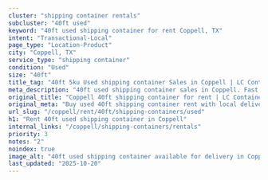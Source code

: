 ```yaml
---
cluster: "shipping container rentals"
subcluster: "40ft used"
keyword: "40ft used shipping container for rent Coppell, TX"
intent: "Transactional-Local"
page_type: "Location-Product"
city: "Coppell, TX"
service_type: "shipping container"
condition: "Used"
size: "40ft"
title_tag: "40ft 5ku Used shipping container Sales in Coppell | LC Container"
meta_description: "40ft used shipping container sales in Coppell. Fast delivery, competitive pricing. Serving shipping containers area. Quote ID: JQY. Call (214) 524-4168 for your free quote today."
original_title: "Coppell 40ft shipping container for rent | LC Container"
original_meta: "Buy used 40ft shipping container rent with local delivery in Coppell, TX. LC Container — local Since 2003. Request a fast quote today."
url_slug: "/coppell/rent/40ft/shipping-containers/used"
h1: "Rent 40ft used shipping container in Coppell"
internal_links: "/coppell/shipping-containers/rentals"
priority: 3
notes: "2"
noindex: true
image_alt: "40ft used shipping container available for delivery in Coppell"
last_updated: "2025-10-20"
---
```


<!-- TODO: Add unique city/inventory copy, images, and internal links here. -->
